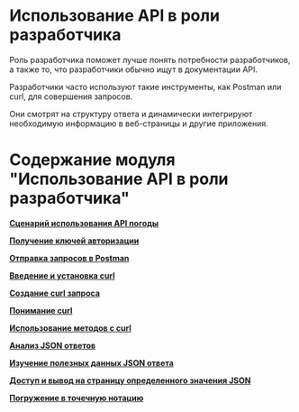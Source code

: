 # Использование API в роли разработчика

Роль разработчика поможет лучше понять потребности разработчиков, а также то, что разработчики обычно ищут в документации API.

Разработчики часто используют такие инструменты, как Postman или curl, для совершения запросов.

Они смотрят на структуру ответа и динамически интегрируют необходимую информацию в веб-страницы и другие приложения.

# Содержание модуля "Использование API в роли разработчика"

[**Сценарий использования API погоды**](using-api-scenario.md)

[**Получение ключей авторизации**](get-authorization-keys.md)

[**Отправка запросов в Postman**](submit-requests-postman.md)

[**Введение и установка curl**](curl-intro-and-instalation.md)

[**Создание curl запроса**](make-curl-call.md)

[**Понимание curl**](understand-curl.md)

[**Использование методов с curl**](use-methods-with-curl.md)

[**Анализ JSON ответов**](analyze-json-response.md)

[**Изучение полезных данных JSON ответа**](inspect-json.md)

[**Доступ и вывод на страницу определенного значения JSON**](access-print-value.md)

[**Погружение в точечную нотацию**](dot-notation.md)
